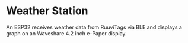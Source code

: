 # Weather Station

An ESP32 receives weather data from RuuviTags via BLE and displays a graph on an Waveshare 4.2 inch e-Paper display.
